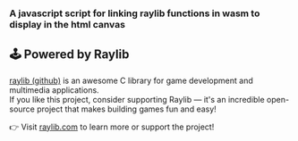 ### A javascript script for linking raylib functions in wasm to display in the html canvas

## 🕹️ Powered by Raylib

[raylib (github)](https://github.com/raysan5/raylib) is an awesome C library for game development and multimedia applications.  
If you like this project, consider supporting Raylib — it's an incredible open-source project that makes building games fun and easy!

👉 Visit [raylib.com](https://www.raylib.com/) to learn more or support the project!
